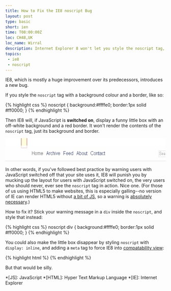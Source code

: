 ```yaml
---
title: How to Fix the IE8 noscript Bug
layout: post
type: basic
short: ien
time: T08:00:00Z
loc: CH48,UK
loc_name: Wirral
description: Internet Explorer 8 won't let you style the noscript tag, here's how to fix it.
topics: 
 - ie8
 - noscript
---
```

IE8, which is mostly a huge improvement over its predecessors, introduces a new bug.

If you style the `noscript` tag with a background colour and a border, like so:

{% highlight css %}
noscript {
	background:#ffffe0;
	border:1px solid #ff0000;
	}
{% endhighlight %}

Then IE8 will, if JavaScript is **switched on**, display a funny little box with an off-white background and a red border. It won't render the contents of the `noscript` tag, just its background and border.

<img alt="A screenshot of this site showing the IE8 noscript bug in action" src="/u/2009/11/ie8.jpg" width="590" height="72" />

In other words, if you've followed best practice by warning users with JavaScript switched off that your site uses it, IE8 will punish you by mucking up the layout for users with JavaScript switched on, the very users who should never, ever see the `noscript` tag in action. Nice one. (For those of us using HTML5 to make websites, this is especially galling--no version of IE can render HTML5 without [a bit of JS][2], so a warning is [absolutely necessary][3].)

How to fix it? Stick your warning message in a `div` inside the `noscript`, and style that instead:

{% highlight css %}
noscript div {
	background:#ffffe0;
	border:1px solid #ff0000;
	}
{% endhighlight %}

You could also make the little box disappear by styling `noscript` with `display: inline`, and adding a `meta` tag to force IE8 into [compatability view][4]:

{% highlight html %}
<meta http-equiv="X-UA-Compatible" content="IE=EmulateIE7" />
{% endhighlight %}

But that would be silly.

[1]:http://remysharp.com/2009/01/07/html5-enabling-script/
[2]:http://ejohn.org/blog/html5-shiv/ "HTML5 Shiv"
[3]:/2009/11/05/html-5-and-ie-a-warning/ "My earlier post on warning IE users encountering an HTML5 website with JS switched off"
[4]:http://blogs.msdn.com/ie/archive/2008/08/27/introducing-compatibility-view.aspx "Also known as compatability mode"

*[JS]: JavaScript
*[HTML]: Hyper Text Markup Language
*[IE]: Internet Explorer